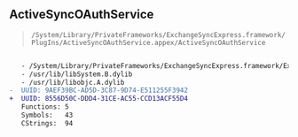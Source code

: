 ## ActiveSyncOAuthService

> `/System/Library/PrivateFrameworks/ExchangeSyncExpress.framework/PlugIns/ActiveSyncOAuthService.appex/ActiveSyncOAuthService`

```diff

   - /System/Library/PrivateFrameworks/ExchangeSyncExpress.framework/ExchangeSyncExpress
   - /usr/lib/libSystem.B.dylib
   - /usr/lib/libobjc.A.dylib
-  UUID: 9AEF39BC-AD5D-3C87-9D74-E511255F3942
+  UUID: 8556D50C-DDD4-31CE-AC55-CCD13ACF55D4
   Functions: 5
   Symbols:   43
   CStrings:  94

```
